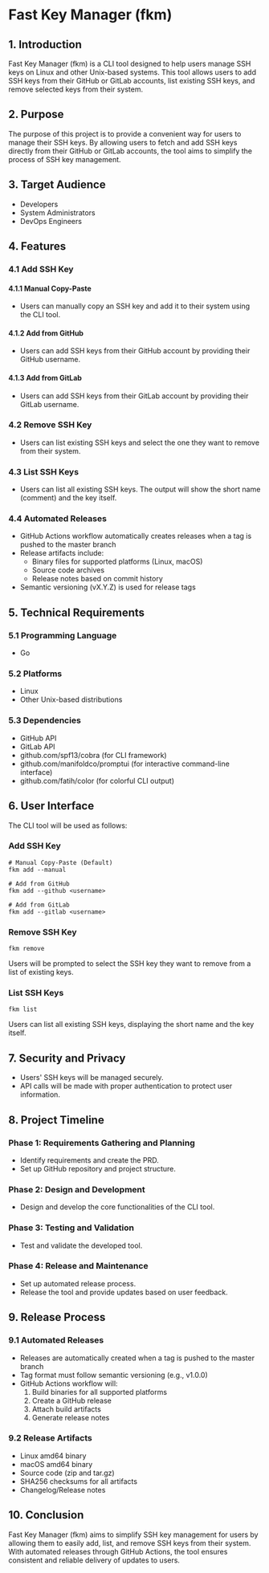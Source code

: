 # Fast Key Manager (fkm)

## 1. Introduction

Fast Key Manager (fkm) is a CLI tool designed to help users manage SSH keys on Linux and other Unix-based systems. This tool allows users to add SSH keys from their GitHub or GitLab accounts, list existing SSH keys, and remove selected keys from their system.

## 2. Purpose

The purpose of this project is to provide a convenient way for users to manage their SSH keys. By allowing users to fetch and add SSH keys directly from their GitHub or GitLab accounts, the tool aims to simplify the process of SSH key management.

## 3. Target Audience

- Developers
- System Administrators
- DevOps Engineers

## 4. Features

### 4.1 Add SSH Key

#### 4.1.1 Manual Copy-Paste
- Users can manually copy an SSH key and add it to their system using the CLI tool.

#### 4.1.2 Add from GitHub
- Users can add SSH keys from their GitHub account by providing their GitHub username.

#### 4.1.3 Add from GitLab
- Users can add SSH keys from their GitLab account by providing their GitLab username.

### 4.2 Remove SSH Key

- Users can list existing SSH keys and select the one they want to remove from their system.

### 4.3 List SSH Keys

- Users can list all existing SSH keys. The output will show the short name (comment) and the key itself.

### 4.4 Automated Releases
- GitHub Actions workflow automatically creates releases when a tag is pushed to the master branch
- Release artifacts include:
  - Binary files for supported platforms (Linux, macOS)
  - Source code archives
  - Release notes based on commit history
- Semantic versioning (vX.Y.Z) is used for release tags

## 5. Technical Requirements

### 5.1 Programming Language
- Go

### 5.2 Platforms
- Linux
- Other Unix-based distributions

### 5.3 Dependencies
- GitHub API
- GitLab API
- github.com/spf13/cobra (for CLI framework)
- github.com/manifoldco/promptui (for interactive command-line interface)
- github.com/fatih/color (for colorful CLI output)

## 6. User Interface

The CLI tool will be used as follows:

### Add SSH Key
```
# Manual Copy-Paste (Default)
fkm add --manual

# Add from GitHub
fkm add --github <username>

# Add from GitLab
fkm add --gitlab <username>
```

### Remove SSH Key
```
fkm remove
```
Users will be prompted to select the SSH key they want to remove from a list of existing keys.

### List SSH Keys
```
fkm list
```
Users can list all existing SSH keys, displaying the short name and the key itself.

## 7. Security and Privacy

- Users' SSH keys will be managed securely.
- API calls will be made with proper authentication to protect user information.

## 8. Project Timeline

### Phase 1: Requirements Gathering and Planning
- Identify requirements and create the PRD.
- Set up GitHub repository and project structure.

### Phase 2: Design and Development
- Design and develop the core functionalities of the CLI tool.

### Phase 3: Testing and Validation
- Test and validate the developed tool.

### Phase 4: Release and Maintenance
- Set up automated release process.
- Release the tool and provide updates based on user feedback.

## 9. Release Process

### 9.1 Automated Releases
- Releases are automatically created when a tag is pushed to the master branch
- Tag format must follow semantic versioning (e.g., v1.0.0)
- GitHub Actions workflow will:
  1. Build binaries for all supported platforms
  2. Create a GitHub release
  3. Attach build artifacts
  4. Generate release notes

### 9.2 Release Artifacts
- Linux amd64 binary
- macOS amd64 binary
- Source code (zip and tar.gz)
- SHA256 checksums for all artifacts
- Changelog/Release notes

## 10. Conclusion

Fast Key Manager (fkm) aims to simplify SSH key management for users by allowing them to easily add, list, and remove SSH keys from their system. With automated releases through GitHub Actions, the tool ensures consistent and reliable delivery of updates to users.
